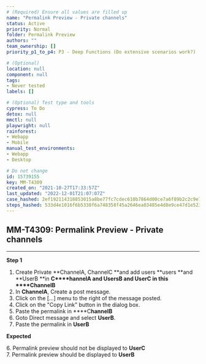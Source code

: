 ```yaml
---
# (Required) Ensure all values are filled up
name: "Permalink Preview - Private channels"
status: Active
priority: Normal
folder: Permalink Preview
authors: ""
team_ownership: []
priority_p1_to_p4: P3 - Deep Functions (Do extensive scenarios work?)

# (Optional)
location: null
component: null
tags:
- Never tested
labels: []

# (Optional) Test type and tools
cypress: To Do
detox: null
mmctl: null
playwright: null
rainforest:
- Webapp
- Mobile
manual_test_environments:
- Webapp
- Desktop

# Do not change
id: 15739155
key: MM-T4309
created_on: "2021-10-27T17:33:57Z"
last_updated: "2022-12-01T21:07:07Z"
case_hashed: 2ef192114318853015a8be77fc7cdec610b7864d00ce7a6f89b2c2c9e7d4338bebd7ecc1055fbf88106f0c67579c4eeb
steps_hashed: 533d4e1016f6b5338f6a748358f45a2646ea03485e4d8e9ce47d1e5236ecf3c0780af6ec2f23afa77c640c348a841d22
---
```


<!-- (Auto-generated) Based on frontmatter's "key" and "name" -->

## MM-T4309: Permalink Preview - Private channels

---

**Step 1**

1. Create Private \*\*ChannelA, ChannelC \*\*and add users \*\*users \*\*and \*\*UserB \*\*in **C\*\*\*\*hannelA **and **UsersB **and** **UserC**** in this \*\*\*\*C**hannelB**
2. In **ChannelA**, Create a post message.
3. Click on the \[...] menu to the right of the message posted.
4. Click on the "Copy Link" button in the dialog box.
5. Paste the permalink in \*\*\*\*C**hannelB**
6. Goto Direct message and select **UserB**.
7. Paste the permalink in **UserB**

**Expected**

​6. Permalink preview should not be displayed to **UserC**\
7\. Permalink preview should be displayed to **UserB**​​​​
